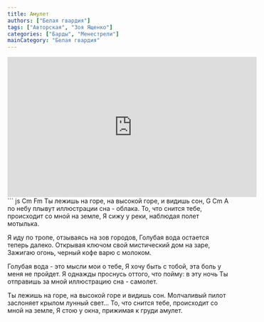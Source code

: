 ```yaml
---
title: Амулет
authors: ["Белая гвардия"]
tags: ["Авторская", "Зоя Ященко"]
categories: ["Барды", "Менестрели"]
mainCategory: "Белая гвардия"
---
```

<iframe width="560" height="315" src="https://www.youtube.com/embed/m3t428MTXQI" frameborder="0" allow="accelerometer; autoplay; encrypted-media; gyroscope; picture-in-picture" allowfullscreen></iframe>
``` js
                Cm                            Fm
Ты лежишь на горе, на высокой горе, и видишь сон,
              G                         Cm
А по небу плывут иллюстрации сна - облака.
То, что снится тебе, происходит со мной на земле,
Я сижу у реки, наблюдая полет мотылька.

Я иду по тропе, отзываясь на зов городов,
Голубая вода остается теперь далеко.
Открывая ключом свой мистический дом на заре,
Зажигаю огонь, черный кофе варю с молоком.

Голубая вода - это мысли мои о тебе,
Я хочу быть с тобой, эта боль у меня не пройдет.
Я однажды проснусь оттого, что пойму: в эту ночь
Ты отправишь за мной иллюстрацию сна - самолет.

Ты лежишь на горе, на высокой горе и видишь сон.
Молчаливый пилот заслоняет крылом лунный свет...
То, что снится тебе, происходит со мной на земле,
Я стою у окна, прижимая к груди амулет.

```
